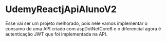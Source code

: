 # UdemyReactjApiAlunoV2
Esse vai ser um projeto melhorado, pois nele vamos implementar o consumo de uma API criado com aspDotNetCore6 e o diferencial agora é autenticação JWT que foi implementada na API. 
